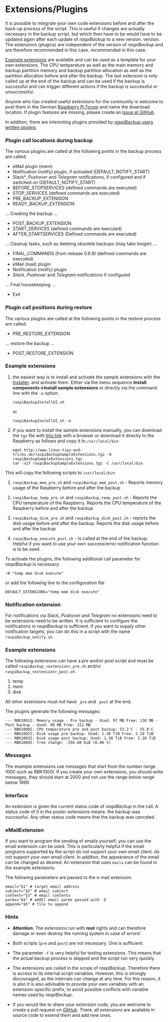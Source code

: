 # Extensions/Plugins

It is possible to integrate your own code extensions before and after the
back-up process of the script. This is useful if
changes are actually necessary in the backup script, but which then have to be
would have to be updated again after each update of *raspiBackup* to a new version.
version. The extensions (plugins) are independent of the
version of *raspiBackup* and are therefore recommended in this case.
recommended in this case.

[Example extensions](https://github.com/framps/raspiBackup/tree/master/extensions)
are available and can be used as a template for your own extensions.
The CPU temperature as well as the main memory and backup partition
memory and backup partition allocation as well as the partition allocation before
and after the backup.
The last extension is only called up at the end of the backup and can be used if the backup is successful
and can trigger different actions if the backup is successful or unsuccessful.

Anyone who has created useful extensions for the community is welcome to post them in the
German [Raspberry Pi Forum](https://forum-raspberrypi.de/forum/board/164-raspibackup/) and name the download location.
If plugin features are missing, please create an [Issue at *GitHub*](https://github.com/framps/raspiBackup/issues).

In addition, there are interesting plugins provided by
[*raspiBackup* users written plugins](https://github.com/framps/raspiBackup/tree/master/extensions_userprovided).


### Plugin call locations during backup

The various plugins are called at the following points in the backup process
are called:

  - eMail plugin (mem)
  - Notification (notify) plugin, if activated (DEFAULT_NOTIFY_START)
  - Slack*, *Pushover* and *Telegram* notifications, if configured and if
    switched on (DEFAULT_NOTIFY_START)
  - BEFORE_STOPSERVICES (defined commands are executed)
  - STOP_SERVICES (defined commands are executed)
  - PRE_BACKUP_EXTENSION
  - READY_BACKUP_EXTENSION

... Creating the backup ...

  - POST_BACKUP_EXTENSION
  - START_SERVICES (defined commands are executed)
  - AFTER_STARTSERVICES (Defined commands are executed)

... Cleanup tasks, such as deleting obsolete backups (may take longer) ...

  - FINAL_COMMANDS (from release 0.6.8) (defined commands are executed)
  - eMail (mail) plugin
  - Notification (notify) plugin
  - *Slack*, *Pushover* and *Telegram* notifications if configured

... Final housekeeping ...

  - Exit



### Plugin call positions during restore

The various plugins are called at the following points in the restore process
are called:

  - PRE_RESTORE_EXTENSION

... restore the backup ...

  - POST_RESTORE_EXTENSION
 

### Example extensions

1. the easiest way is to install and activate the sample extensions with the [Installer](https://www.linux-tips-and-tricks.de/de/installation).
    and activate them. Either via the menu sequence
    **Install components-\>Install sample extensions** or
    directly via the command line with the `-e` option.

    ```
    raspiBackupInstallUI.sh
    ```

    or
    ```
    raspiBackupInstallUI.sh -e
    ```

2. if you want to install the sample extensions manually, you can download the `tgz` file with
    [this link](https://www.linux-tips-and-tricks.de/raspiBackupSampleExtensions.tgz) with a browser
    or download it directly to the Raspberry as follows and copy it to
    `/usr/local/bin`:

    ```
    wget http://www.linux-tips-and-tricks.de/raspiBackupSampleExtensions.tgz -O raspiBackupSampleExtensions.tgz
    tar -xzf raspiBackupSampleExtensions.tgz -C /usr/local/bin
    ```

This will copy the following scripts to `/usr/local/bin`:

1. `raspiBackup_mem_pre.sh` and `raspiBackup_mem_post.sh` -
   Reports memory usage of the Raspberry before and after the backup

2. `raspiBackup_temp_pre.sh` and `raspiBackup_temp_post.sh` - Reports the CPU temperature of the Raspberry.
   Reports the CPU temperature of the Raspberry before and after the backup

3. `raspiBackup_disk_pre.sh` and `raspiBackup_disk_post.sh` - reports the disk usage before and after the backup.
   Reports the disk usage before and after the backup

4. `raspiBackup_execute_post.sh` - Is called at the end of the backup.
   Helpful if you want to use your own success/error notification function
   is to be used.


To activate the plugins, the following additional
call parameter for *raspiBackup* is necessary:

```
-N "temp mem disk execute"
```

or add the following line to the configuration file

```
DEFAULT_EXTENSIONS="temp mem disk execute"
```

### Notification extension

For notifications via *Slack*, *Pushover* and *Telegram* no extensions need to be
extensions need to be written. It is sufficient to configure the notifications in *raspiBackup*
is sufficient.
If you want to supply other notification targets, you can do this in a script
with the name `raspiBackup_notify.sh`.

### Example extensions

The following extensions can have a *pre* and/or *post* script and
must be called `raspiBackup_<extension>_pre.sh` and/or
`raspiBackup_<extension>_post.sh`.

  1. temp
  2. mem
  3. disk

All other extensions must not have `_pre` and `_post` at the end.

The plugins generate the following messages:

```
--- RBK1001I: Memory usage - Pre backup - Used: 97 MB Free: 130 MB - Post backup - Used: 98 MB Free: 121 MB
--- RBK1000I: CPU temperature pre and post backup: 53.2'C - 55.8'C
--- RBK1002I: Disk usage pre backup: Used: 1.30 TiB Free: 2.18 TiB
--- RBK1003I: Disk usage post backup: Used: 1.30 TiB Free: 2.18 TiB
--- RBK1004I: Free change: -256.00 KiB (0.00 %)
```

### Messages

The example extensions use messages that start from the number range 1000
such as RBK1000I. If you create your own extensions, you should
write messages, they should start at 2000 and not use the range below
range below 1999.

### Interface

An extension is given the current status code of *raspiBackup*
in the call. A status code of 0 in the poster extensions means: the backup
was successful. Any other status code means that the backup
was canceled.

### eMailExtension

If you want to program the sending of emails yourself, you can use the email extension
can be used.
This is particularly helpful if the email programs supported by the script do not support your own email client.
do not support your own email client.
In addition, the appearance of the email can be changed as desired.
An extension that uses `mailx` can be found in the example extensions.

The following parameters are passed to the e-mail extension:

```
email="$1" # target email address
subject="$2" # email subject
content="$3" # email contents
parms="$4" # addtl email parms passed with -E
append="$5" # file to append
```

### Hints

- **Attention:** The extensions run with **root** rights and can therefore
  damage or even destroy the running system in case of errors!

- Both scripts (`pre` and `post`) are not necessary.
  One is sufficient.

- The parameter `-F` is very helpful for testing extensions.
  This means that the actual backup process is skipped and the
  script run very quickly.

- The extensions are called in the scope of *raspiBackup*. Therefore there is access
  to its internal script variables. However, this is strongly discouraged,
  as the internals can change at any time. For this reason, it is also
  it is also advisable to provide your own variables with an extension-specific prefix,
  to avoid possible conflicts with variable names used by *raspiBackup*.

- If you would like to share your extension code, you are welcome to create a pull request on [*GitHub*](https://github.com/framps/raspiBackup).
  There, all extensions are available in source code to extend them and
  add new ones.

[.status]: translated
[.source]: https://www.linux-tips-and-tricks.de/de/raspibackupcategoried/442-raspibackup-erweiterungen
[.source]: https://www.linux-tips-and-tricks.de/en/raspibackupcategorye/443-raspibackup-extensions


